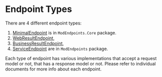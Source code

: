 # Endpoint Types

There are 4 different endpoint types:
 1. [MinimalEndpoint](EndpointTypes_MinimalEndpoint.md) is in `ModEndpoints.Core` package.
 2. [WebResultEndpoint](EndpointTypes_WebResultEndpoint.md),
 3. [BusinessResultEndpoint](EndpointTypes_BusinessResultEndpoint.md),
 4. [ServiceEndpoint](EndpointTypes_ServiceEndpoint.md) are in `ModEndpoints` package.

Each type of endpoint has various implementations that accept a request model or not, that has a response model or not. Please refer to individual documents for more info about each endpoint.
